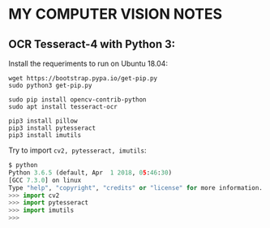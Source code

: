 # MY COMPUTER VISION NOTES

## OCR Tesseract-4 with Python 3:

Install the requeriments to run on Ubuntu 18.04:
```
wget https://bootstrap.pypa.io/get-pip.py
sudo python3 get-pip.py

sudo pip install opencv-contrib-python
sudo apt install tesseract-ocr

pip3 install pillow
pip3 install pytesseract
pip3 install imutils
```

Try to import `cv2, pytesseract, imutils`:
```python
$ python
Python 3.6.5 (default, Apr  1 2018, 05:46:30) 
[GCC 7.3.0] on linux
Type "help", "copyright", "credits" or "license" for more information.
>>> import cv2
>>> import pytesseract
>>> import imutils
>>>
```
